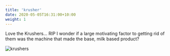 ```yaml
---
title: 'krusher'
date: 2020-05-05T16:31:00+10:00
weight: 1
---
```


Love the Krushers... RIP
I wonder if a large motivating factor to getting rid of them was the machine that made the base, milk based product? 


![krushers](../images/th-3044501800.jpg)
